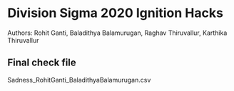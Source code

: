 # Division Sigma 2020 Ignition Hacks
Authors: Rohit Ganti, Baladithya Balamurugan, Raghav Thiruvallur, Karthika Thiruvallur

## Final check file
Sadness_RohitGanti_BaladithyaBalamurugan.csv
